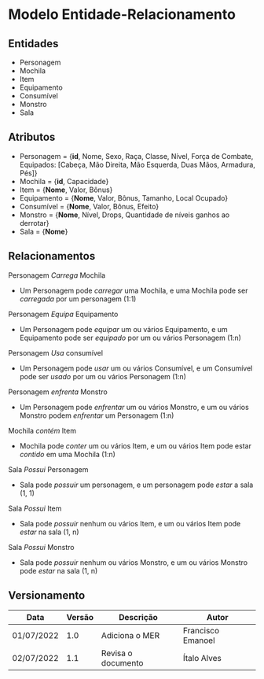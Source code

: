# Modelo Entidade-Relacionamento

## Entidades
- Personagem
- Mochila	
- Item
- Equipamento
- Consumível
- Monstro
- Sala

## Atributos
- Personagem = {**id**, Nome, Sexo, Raça, Classe, Nível, Força de Combate, Equipados: [Cabeça, Mão Direita, Mão Esquerda, Duas Mãos, Armadura, Pés]}
- Mochila = {**id**, Capacidade}
- Item = {**Nome**, Valor, Bônus}
- Equipamento = {**Nome**, Valor, Bônus, Tamanho, Local Ocupado}
- Consumível = {**Nome**, Valor, Bônus, Efeito}
- Monstro = {**Nome**, Nível, Drops, Quantidade de níveis ganhos ao derrotar}
- Sala = {**Nome**}

## Relacionamentos

Personagem _Carrega_ Mochila
- Um Personagem pode _carregar_ uma Mochila, e uma Mochila pode ser _carregada_ por um personagem (1:1)

Personagem _Equipa_ Equipamento
- Um Personagem pode _equipar_ um ou vários Equipamento, e um Equipamento pode ser _equipado_ por um ou vários Personagem (1:n)

Personagem _Usa_ consumível
- Um Personagem pode _usar_ um ou vários Consumível, e um Consumível pode ser _usado_ por um ou vários Personagem (1:n)

Personagem _enfrenta_ Monstro
- Um Personagem pode _enfrentar_ um ou vários Monstro, e um ou vários Monstro podem _enfrentar_ um Personagem (1:n)

Mochila _contém_ Item
- Mochila pode _conter_ um ou vários Item, e um ou vários Item pode estar _contido_ em uma Mochila (1:n)

Sala _Possui_ Personagem
- Sala pode _possuir_ um personagem, e um personagem pode _estar_ a sala (1, 1)

Sala _Possui_ Item
- Sala pode _possuir_ nenhum ou vários Item, e um ou vários Item pode _estar_ na sala (1, n)
  
Sala _Possui_ Monstro
- Sala pode _possuir_ nenhum ou vários Monstro, e um ou vários Monstro pode _estar_ na sala (1, n)

## Versionamento

| Data       | Versão | Descrição                    | Autor                |
| ---------- | ------ | --------------------------   | ---------------------|
| 01/07/2022 | 1.0    | Adiciona o MER     | Francisco Emanoel |
| 02/07/2022 | 1.1    | Revisa o documento | Ítalo Alves     |

